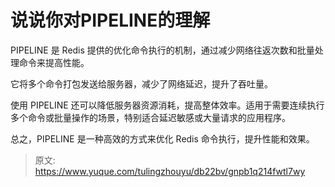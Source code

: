 # 说说你对PIPELINE的理解

PIPELINE 是 Redis 提供的优化命令执行的机制，通过减少网络往返次数和批量处理命令来提高性能。

它将多个命令打包发送给服务器，减少了网络延迟，提升了吞吐量。

使用 PIPELINE 还可以降低服务器资源消耗，提高整体效率。适用于需要连续执行多个命令或批量操作的场景，特别适合延迟敏感或大量请求的应用程序。

总之，PIPELINE 是一种高效的方式来优化 Redis 命令执行，提升性能和效果。



> 原文: <https://www.yuque.com/tulingzhouyu/db22bv/gnpb1q214fwtl7wy>